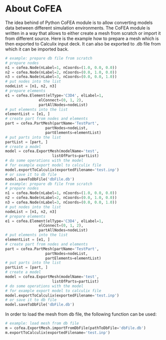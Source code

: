 # About CoFEA

The idea behind of Python CoFEA module is to allow converting models data between different simulation environments. The CoFEA module is written in a way that allows to either create a mesh from scratch or import it from different source. Here is the example how to prepare a mesh which is then exported to Calculix input deck. It can also be exported to .db file from which it can be imported back.

```python
# example: prepare db file from scratch
# prepare nodes
n1 = cofea.Node(nLabel=1, nCoords=(1.0, 0.0, 0.0))
n2 = cofea.Node(nLabel=2, nCoords=(0.0, 1.0, 0.0))
n3 = cofea.Node(nLabel=3, nCoords=(0.0, 0.0, 1.0))
# put nodes into the list
nodeList = [n1, n2, n3]
# prepare elements
e1 = cofea.Element(elType='C3D4', elLabel=1,
               elConnect=(0, 1, 2),
               partAllNodes=nodeList)
# put elements into the list
elementList = [e1, ]
# create part from nodes and elements
part = cofea.PartMesh(partName='TestPart',
                  partNodes=nodeList,
                  partElements=elementList)
# put parts into the list
partList = [part, ]
# create a model
model = cofea.ExportMesh(modelName='test',
                     listOfParts=partList)
# do some operations with the model
# for example export model to calculix file
model.exportToCalculix(exportedFilename='test.inp')
# or save it to db file
model.saveToDbFile('dbFile.db')
# example: prepare db file from scratch
# prepare nodes
n1 = cofea.Node(nLabel=1, nCoords=(1.0, 0.0, 0.0))
n2 = cofea.Node(nLabel=2, nCoords=(0.0, 1.0, 0.0))
n3 = cofea.Node(nLabel=3, nCoords=(0.0, 0.0, 1.0))
# put nodes into the list
nodeList = [n1, n2, n3]
# prepare elements
e1 = cofea.Element(elType='C3D4', elLabel=1,
               elConnect=(0, 1, 2),
               partAllNodes=nodeList)
# put elements into the list
elementList = [e1, ]
# create part from nodes and elements
part = cofea.PartMesh(partName='TestPart',
                  partNodes=nodeList,
                  partElements=elementList)
# put parts into the list
partList = [part, ]
# create a model
model = cofea.ExportMesh(modelName='test',
                     listOfParts=partList)
# do some operations with the model
# for example export model to calculix file
model.exportToCalculix(exportedFilename='test.inp')
# or save it to db file
model.saveToDbFile('dbFile.db')
```

In order to load the mesh from db file, the following function can be used:
```python
# example: load mesh from db file
m = cofea.ExportMesh.importFromDbFile(pathToDbFile='dbFile.db')
m.exportToCalculix(exportedFilename='test.inp')
```